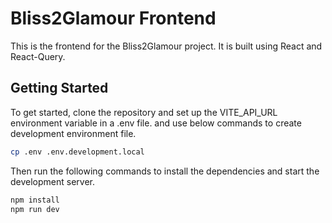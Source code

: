 # Bliss2Glamour Frontend

This is the frontend for the Bliss2Glamour project. It is built using React and React-Query.

## Getting Started

To get started, clone the repository and set up the VITE_API_URL environment variable in a .env file. and use below commands to create development environment file.

```bash
cp .env .env.development.local
```

Then run the following commands to install the dependencies and start the development server.

```bash
npm install
npm run dev
```
